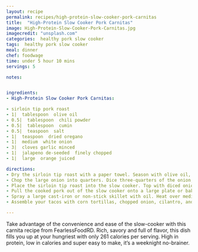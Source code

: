 ```yaml
---
layout: recipe
permalink: recipes/high-protein-slow-cooker-pork-carnitas
title:  "High-Protein Slow Cooker Pork Carnitas"
image: High-Protein-Slow-Cooker-Pork-Carnitas.jpg
imagecredit: "unsplash.com"
categories:  healthy pork slow cooker
tags:  healthy pork slow cooker
meal: dinner
chef: foodwage
time: under 5 hour 10 mins
servings: 5

notes:


ingredients:
- High-Protein Slow Cooker Pork Carnitas:

- sirloin tip pork roast
- 1|  tablespoon  olive oil
- 0.5|  tablespoon  chili powder
- 0.5|  tablespoon  cumin
- 0.5|  teaspoon  salt
- 1|  teaspoon  dried oregano
- 1|  medium  white onion
- 3|  cloves garlic minced
- 1|  jalapeno de-seeded  finely chopped
- 1|  large  orange juiced

directions:
- Dry the sirloin tip roast with a paper towel. Season with olive oil, chili powder, dried oregano, cumin, and salt.
- Chop the large onion into quarters. Dice three-quarters of the onion; this will go into the slow cooker. Finely dice the remaining one-quarter onion and set aside for garnish.
- Place the sirloin tip roast into the slow cooker. Top with diced onions, minced garlic, and chopped jalapeno pepper. Pour in the orange juice. Set slow cooker to “high” and wait for five hours.
- Pull the cooked pork out of the slow cooker onto a large plate or baking sheet. Use a fork to shred the meat. Reserve one cup of broth from the slow cooker and set aside.
- Spray a large cast-iron or non-stick skillet with oil. Heat over medium-high and add half the pork. Cook the meat for about five minutes on each side until desired color and crispiness is achieved.
- Assemble your tacos with corn tortillas, chopped onion, cilantro, and lime. Use a small spoon to ladle some broth over each taco to moisten the meat (totally optional!).

---
```


Take advantage of the convenience and ease of the slow-cooker with this carnita recipe from FearlessFoodRD. Rich, savory and full of flavor, this dish fills you up at your hungriest with only 261 calories per serving. High in protein, low in calories and super easy to make, it’s a weeknight no-brainer.